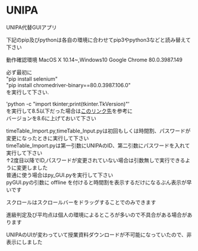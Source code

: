 # UNIPA
UNIPA代替GUIアプリ

下記のpip及びpythonは各自の環境に合わせてpip3やpython3などと読み替えて下さい

動作確認環境 MacOS X 10.14~,Windows10
Google Chrome 80.0.3987.149

必ず最初に  
"pip install selenium"  
"pip install chromedriver-binary==80.0.3987.106.0"  
を実行して下さい.

'python -c "import tkinter;print(tkinter.TkVersion)"'  
を実行して8.5以下だった場合は[このリンク先](https://qiita.com/person0/items/4a8d4bf490510e8f71ab)を参考に  
バージョンを8.6に上げておいて下さい

timeTable_Import.py,timeTable_Input.pyは初回もしくは時間割、パスワードが変更になったときに実行して下さい  
timeTable_Import.pyは第一引数にUNIPAのID、第二引数にパスワードを入れて実行して下さい  
↑2度目以降でID,パスワードが変更されていない場合は引数無しで実行できるように変更しました  
普通に使う場合はpy_GUI.pyを実行して下さい  
pyGUI.pyの引数に offline を付けると時間割を表示するだけになるぶん表示が早いです

スクロールはスクロールバーをドラッグすることでのみできます

進級判定及び平均点は個人の環境によるところが多いので不具合がある場合があります

UNIPAのUIが変わっていて授業資料ダウンロードが不可能になっていたので、非表示にしました

